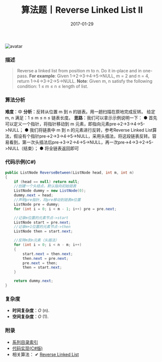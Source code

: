 ﻿---
title: 算法题丨Reverse Linked List II
tags:
  - 算法
  - 编程技巧
  - 数据结构
categories: 计算机基础
date: 2017-01-29
---
![avatar](https://mysite.bj.bcebos.com/images/articles/6970e502-00a3-4057-b469-252d00eb0051.jpg)

### 描述
>Reverse a linked list from position m to n. Do it in-place and in one-pass.
**For example**:
Given 1->2->3->4->5->NULL, m = 2 and n = 4,
return 1->4->3->2->5->NULL.
**Note**:
Given m, n satisfy the following condition:
1 ≤ m ≤ n ≤ length of list.

<!-- more -->

### 算法分析
**难度**：中
**分析**：反转从位置 m 到 n 的链表。用一趟扫描在原地完成反转。
给定 m, n 满足：1 ≤ m ≤ n ≤ 链表长度。
**思路**：我们可以拿示示例说明一下：
● 首先可以定义一个指针，将指针移动到 m 元素，即指向元素pre->2->3->4->5->NULL；
● 我们将链表中 m 到 n 的元素进行反转，参考Reverse Linked List算法，假设有个指针pre->2->3->4->5->NULL，采用头插法，将这段链表反转。容易看到，第一次头插法后pre->3->2->4->5->NULL，再一次pre->4->3->2->5->NULL（结束）；
● 将全链表返回即可

### 代码示例(C#)
```csharp
public ListNode ReverseBetween(ListNode head, int m, int n)
{
    if (head == null) return null;
    //创建一个头结点，默认指向初始链表
    ListNode dummy = new ListNode(0); 
    dummy.next = head;
    //声明pre指针，将pre移动到链表m位置
    ListNode pre = dummy; 
    for (int i = 0; i < m - 1; i++) pre = pre.next;

    //记录m位置的元素节点->start
    ListNode start = pre.next;
    //记录m+1位置的元素节点->then
    ListNode then = start.next;

    //反转m到n元素（头插法）
    for (int i = 0; i < n - m; i++)
    {
        start.next = then.next;
        then.next = pre.next;
        pre.next = then;
        then = start.next;
    }

    return dummy.next;
}
```

### 复杂度
- **时间复杂度**：*O* (n). 
- **空间复杂度**：*O* (1).

### 附录
- [系列目录索引](/posts/algorithm/index/)
- [代码实现(C#版)](https://github.com/lizzie2008/LeetCode.git)
- 相关算法：
✔ [Reverse Linked List](/posts/algorithm/028.Reverse.Linked.List/)